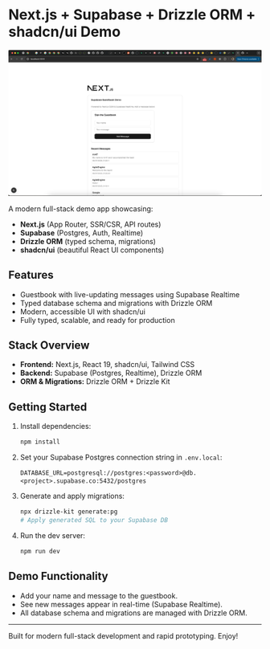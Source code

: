 # Next.js + Supabase + Drizzle ORM + shadcn/ui Demo

![Screenshot](./img.png)

A modern full-stack demo app showcasing:

- **Next.js** (App Router, SSR/CSR, API routes)
- **Supabase** (Postgres, Auth, Realtime)
- **Drizzle ORM** (typed schema, migrations)
- **shadcn/ui** (beautiful React UI components)

## Features
- Guestbook with live-updating messages using Supabase Realtime
- Typed database schema and migrations with Drizzle ORM
- Modern, accessible UI with shadcn/ui
- Fully typed, scalable, and ready for production

## Stack Overview
- **Frontend:** Next.js, React 19, shadcn/ui, Tailwind CSS
- **Backend:** Supabase (Postgres, Realtime), Drizzle ORM
- **ORM & Migrations:** Drizzle ORM + Drizzle Kit

## Getting Started
1. Install dependencies:
   ```bash
   npm install
   ```
2. Set your Supabase Postgres connection string in `.env.local`:
   ```env
   DATABASE_URL=postgresql://postgres:<password>@db.<project>.supabase.co:5432/postgres
   ```
3. Generate and apply migrations:
   ```bash
   npx drizzle-kit generate:pg
   # Apply generated SQL to your Supabase DB
   ```
4. Run the dev server:
   ```bash
   npm run dev
   ```

## Demo Functionality
- Add your name and message to the guestbook.
- See new messages appear in real-time (Supabase Realtime).
- All database schema and migrations are managed with Drizzle ORM.

---

Built for modern full-stack development and rapid prototyping. Enjoy!
